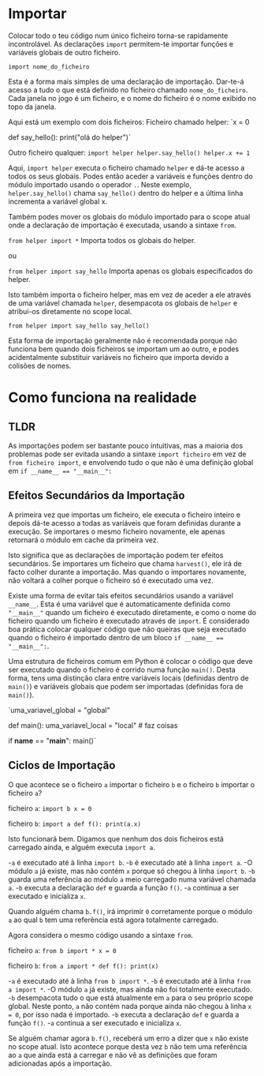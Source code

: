 # Importar
Colocar todo o teu código num único ficheiro torna-se rapidamente incontrolável.
As declarações `import` permitem-te importar funções e variáveis globais de outro ficheiro.

`import nome_do_ficheiro`

Esta é a forma mais simples de uma declaração de importação. Dar-te-á acesso a tudo o que está definido no ficheiro chamado `nome_do_ficheiro`. Cada janela no jogo é um ficheiro, e o nome do ficheiro é o nome exibido no topo da janela.

Aqui está um exemplo com dois ficheiros:
Ficheiro chamado helper:
`x = 0

def say_hello():
    print("olá do helper")`

Outro ficheiro qualquer:
`import helper
helper.say_hello()
helper.x += 1`

Aqui, `import helper` executa o ficheiro chamado `helper` e dá-te acesso a todos os seus globais.
Podes então aceder a variáveis e funções dentro do módulo importado usando o operador `.`. 
Neste exemplo, `helper.say_hello()` chama `say_hello()` dentro do helper e a última linha incrementa a variável global x.

Também podes mover os globais do módulo importado para o scope atual onde a declaração de importação é executada, usando a sintaxe `from`.

`from helper import *`
Importa todos os globais do helper.

ou

`from helper import say_hello`
Importa apenas os globais especificados do helper.

Isto também importa o ficheiro helper, mas em vez de aceder a ele através de uma variável chamada `helper`, desempacota os globais de `helper` e atribui-os diretamente no scope local.

`from helper import say_hello
say_hello()`

Esta forma de importação geralmente não é recomendada porque não funciona bem quando dois ficheiros se importam um ao outro, e podes acidentalmente substituir variáveis no ficheiro que importa devido a colisões de nomes.

# Como funciona na realidade

## TLDR
As importações podem ser bastante pouco intuitivas, mas a maioria dos problemas pode ser evitada usando a sintaxe `import ficheiro` em vez de `from ficheiro import`, e envolvendo tudo o que não é uma definição global em
`if __name__ == "__main__":`

## Efeitos Secundários da Importação
A primeira vez que importas um ficheiro, ele executa o ficheiro inteiro e depois dá-te acesso a todas as variáveis que foram definidas durante a execução.
Se importares o mesmo ficheiro novamente, ele apenas retornará o módulo em cache da primeira vez.

Isto significa que as declarações de importação podem ter efeitos secundários. Se importares um ficheiro que chama `harvest()`, ele irá de facto colher durante a importação. Mas quando o importares novamente, não voltará a colher porque o ficheiro só é executado uma vez.

Existe uma forma de evitar tais efeitos secundários usando a variável `__name__`. Esta é uma variável que é automaticamente definida como `"__main__"` quando um ficheiro é executado diretamente, e como o nome do ficheiro quando um ficheiro é executado através de `import`.
É considerado boa prática colocar qualquer código que não queiras que seja executado quando o ficheiro é importado dentro de um bloco `if __name__ == "__main__":`.

Uma estrutura de ficheiros comum em Python é colocar o código que deve ser executado quando o ficheiro é corrido numa função `main()`. Desta forma, tens uma distinção clara entre variáveis locais (definidas dentro de `main()`) e variáveis globais que podem ser importadas (definidas fora de `main()`).

`uma_variavel_global = "global"

def main():
    uma_variavel_local = "local"
    # faz coisas

if __name__ == "__main__":
    main()`

## Ciclos de Importação
O que acontece se o ficheiro `a` importar o ficheiro `b` e o ficheiro `b` importar o ficheiro `a`?

ficheiro `a`:
`import b
x = 0`

ficheiro `b`:
`import a
def f():
    print(a.x)`

Isto funcionará bem. Digamos que nenhum dos dois ficheiros está carregado ainda, e alguém executa `import a`.

-`a` é executado até à linha `import b`.
-`b` é executado até à linha `import a`.
-O módulo `a` já existe, mas não contém `x` porque só chegou à linha `import b`.
-`b` guarda uma referência ao módulo `a` meio carregado numa variável chamada `a`.
-`b` executa a declaração `def` e guarda a função `f()`.
-`a` continua a ser executado e inicializa `x`.

Quando alguém chama `b.f()`, irá imprimir `0` corretamente porque o módulo `a` ao qual `b` tem uma referência está agora totalmente carregado.

Agora considera o mesmo código usando a sintaxe `from`.

ficheiro `a`:
`from b import *
x = 0`

ficheiro `b`:
`from a import *
def f():
    print(x)`

-`a` é executado até à linha `from b import *`.
-`b` é executado até à linha `from a import *`.
-O módulo `a` já existe, mas ainda não foi totalmente executado.
-`b` desempacota tudo o que está atualmente em `a` para o seu próprio scope global. Neste ponto, `a` não contém nada porque ainda não chegou à linha `x = 0`, por isso nada é importado.
-`b` executa a declaração `def` e guarda a função `f()`.
-`a` continua a ser executado e inicializa `x`.

Se alguém chamar agora `b.f()`, receberá um erro a dizer que `x` não existe no scope atual. Isto acontece porque desta vez `b` não tem uma referência ao `a` que ainda está a carregar e não vê as definições que foram adicionadas após a importação.